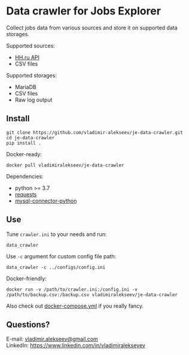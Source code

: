 # Data crawler for Jobs Explorer

Collect jobs data from various sources and store it on supported data storages.

Supported sources:
* [HH.ru API](https://dev.hh.ru/)
* CSV files

Supported storages:
* MariaDB
* CSV files
* Raw log output

## Install
```
git clone https://github.com/vladimir-alekseev/je-data-crawler.git
cd je-data-crawler
pip install .
```
Docker-ready:
```
docker pull vladimiralekseev/je-data-crawler
```
Dependencies:
* python >= 3.7
* [requests](https://requests.readthedocs.io/)
* [mysql-connector-python](https://dev.mysql.com/downloads/connector/python/)

## Use
Tune `crawler.ini` to your needs and run:

    data_crawler
Use `-c` argument for custom config file path:

    data_crawler -c ../configs/config.ini

Docker-friendly:

    docker run -v /path/to/crawler.ini:/config.ini -v /path/to/backup.csv:/backup.csv vladimiralekseev/je-data-crawler
Also check out [docker-compose.yml](https://github.com/vladimir-alekseev/je-data-crawler/tree/master/docker-compose.yml) if you really fancy.
## Questions?
E-mail: vladimir.alekseev@gmail.com  
LinkedIn: https://www.linkedin.com/in/vladimiralekseyev